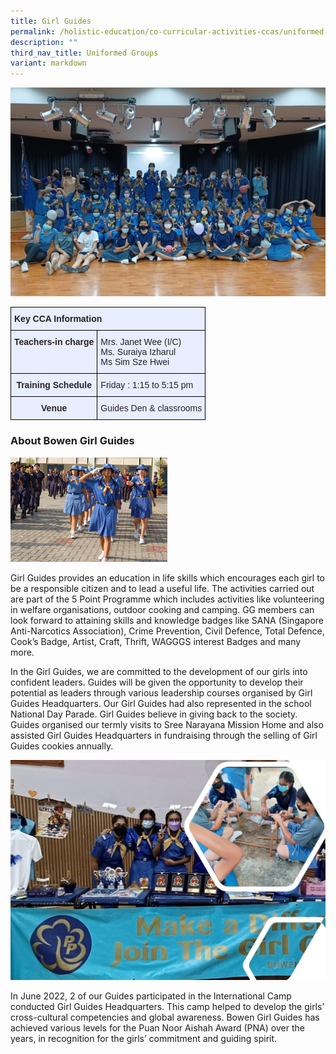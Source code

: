 ```yaml
---
title: Girl Guides
permalink: /holistic-education/co-curricular-activities-ccas/uniformed-groups/girl-guides/
description: ""
third_nav_title: Uniformed Groups
variant: markdown
---
```

![](/images/CCAs/Uniform%20Groups/Girl%20Guides/girl%20guides%20main%20pic.jpg)

<style type="text/css">
.tg  {border-collapse:collapse;border-spacing:0;}
.tg td{border-color:black;border-style:solid;border-width:1px;font-family:Arial, sans-serif;font-size:14px;
  overflow:hidden;padding:10px 5px;word-break:normal;}
.tg th{border-color:black;border-style:solid;border-width:1px;font-family:Arial, sans-serif;font-size:14px;
  font-weight:normal;overflow:hidden;padding:10px 5px;word-break:normal;}
.tg .tg-qrg6{background-color:#E8EDFF;color:#252525;font-weight:bold;text-align:center;vertical-align:top}
.tg .tg-jmx0{background-color:#E8EDFF;color:#252525;font-weight:bold;text-align:left;vertical-align:top}
.tg .tg-vqm8{background-color:#E8EDFF;color:#222;text-align:left;vertical-align:top}
.tg .tg-u05r{background-color:#E8EDFF;color:#222;font-weight:bold;text-align:left;vertical-align:top}
.tg .tg-00ob{background-color:#E8EDFF;color:#252525;text-align:left;vertical-align:top}
</style>
<table class="tg">
<thead>
  <tr>
    <th class="tg-u05r" colspan="2">Key CCA Information</th>
  </tr>
</thead>
<tbody>
  <tr>
    <td class="tg-jmx0"><span style="color:#252525">Teachers-in charge</span></td>
    <td class="tg-vqm8">Mrs. Janet Wee (I/C) <br>Ms. Suraiya Izharul<br>Ms&nbsp;Sim Sze Hwei<br></td>
  </tr>
  <tr>
    <td class="tg-qrg6"><span style="color:#252525">Training Schedule</span></td>
    <td class="tg-vqm8"><span style="color:#222">Friday : 1:15 to 5:15 pm</span><br></td>
  </tr>
  <tr>
    <td class="tg-qrg6"><span style="color:#252525">Venue</span></td>
    <td class="tg-00ob">Guides Den &amp; classrooms</td>
  </tr>
</tbody>
</table>

### About Bowen Girl Guides
![](/images/CCAs/Uniform%20Groups/Girl%20Guides/girlguides-3.jpeg)
		 
Girl Guides provides an education in life skills which encourages each girl to be a responsible citizen and to lead a useful life. The activities carried out are part of the 5 Point Programme which includes activities like volunteering in welfare organisations, outdoor cooking and camping. GG members can look forward to attaining skills and knowledge badges like SANA (Singapore Anti-Narcotics Association), Crime Prevention, Civil Defence, Total Defence, Cook’s Badge, Artist, Craft, Thrift, WAGGGS interest Badges and many more.

In the Girl Guides, we are committed to the development of our girls into confident leaders. Guides will be given the opportunity to develop their potential as leaders through various leadership courses organised by Girl Guides Headquarters. Our Girl Guides had also represented in the school National Day Parade. Girl Guides believe in giving back to the society. Guides organised our termly visits to Sree Narayana Mission Home and also assisted Girl Guides Headquarters in fundraising through the selling of Girl Guides cookies annually. 

![](/images/CCAs/Uniform%20Groups/Girl%20Guides/girl%20guides%20pic%202.jpg)

In June 2022, 2 of our Guides participated in the International Camp conducted Girl Guides Headquarters. This camp helped to develop the girls’ cross-cultural competencies and global awareness. Bowen Girl Guides has achieved various levels for the Puan Noor Aishah Award (PNA) over the years, in recognition for the girls’ commitment and guiding spirit.